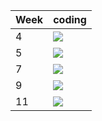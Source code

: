 | Week | coding |
| --- | --- |
| 4 |  ![](https://github.com/kmaooad/coding-19w04-IloveCoffeeAndAnime/workflows/Grading/badge.svg) |
| 5 |  ![](https://github.com/kmaooad/coding-19W05-IloveCoffeeAndAnime/workflows/Grading/badge.svg) |
| 7 |  ![](https://github.com/kmaooad/coding-19W07-IloveCoffeeAndAnime/workflows/Grading/badge.svg) |
| 9 |  ![](https://github.com/kmaooad/coding-19W09-IloveCoffeeAndAnime/workflows/Grading/badge.svg) |
| 11 |  ![](https://github.com/kmaooad/coding-19W11-IloveCoffeeAndAnime/workflows/Grading/badge.svg) |

